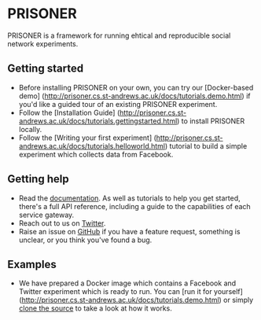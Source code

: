 # PRISONER

PRISONER is a framework for running ehtical and reproducible social network experiments.

## Getting started
- Before installing PRISONER on your own, you can try our [Docker-based demo]
(http://prisoner.cs.st-andrews.ac.uk/docs/tutorials.demo.html) if you'd like a
guided tour of an existing PRISONER experiment.
- Follow the [Installation Guide]
(http://prisoner.cs.st-andrews.ac.uk/docs/tutorials.gettingstarted.html) to
install PRISONER locally.
- Follow the [Writing your first experiment]
(http://prisoner.cs.st-andrews.ac.uk/docs/tutorials.helloworld.html) tutorial to
build a simple experiment which collects data from Facebook.

## Getting help
- Read the [documentation](http://prisoner.cs.st-andrews.ac.uk/docs). As well as
tutorials to help you get started, there's a full API reference, including a
guide to the capabilities of each service gateway.
- Reach out to us on [Twitter](https://twitter.com/EthicsPRISONER).
- Raise an issue on [GitHub](https://github.com/uoscompsci/PRISONER/issues) if
you have a feature request, something is unclear, or you think you've found a
bug.

## Examples
- We have prepared a Docker image which contains a Facebook and Twitter
experiment which is ready to run. You can [run it for yourself]
(http://prisoner.cs.st-andrews.ac.uk/docs/tutorials.demo.html) or simply [clone
the source](https://github.com/uoscompsci/PRISONERDemo) to take a look at how it
works.